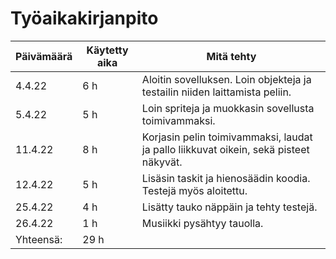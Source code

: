 # Työaikakirjanpito

| Päivämäärä | Käytetty aika | Mitä tehty                                                                                   |
| ---------- | ------------- | -------------------------------------------------------------------------------------------- |
|4.4.22      |6 h            |Aloitin sovelluksen. Loin objekteja ja testailin niiden laittamista peliin.                   |
|5.4.22      |5 h            |Loin spriteja ja muokkasin sovellusta toimivammaksi.                                          |
|11.4.22     |8 h            |Korjasin pelin toimivammaksi, laudat ja pallo liikkuvat oikein, sekä pisteet näkyvät.         |
|12.4.22     |5 h            |Lisäsin taskit ja hienosäädin koodia. Testejä myös aloitettu.                                 |
|25.4.22     |4 h            |Lisätty tauko näppäin ja tehty testejä.                                                       |
|26.4.22     |1 h            |Musiikki pysähtyy tauolla.                                                                    |
| Yhteensä:  |29 h           |                                                                                              |

